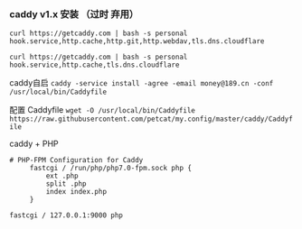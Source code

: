 ### caddy v1.x 安装 （过时 弃用）

`curl https://getcaddy.com | bash -s personal hook.service,http.cache,http.git,http.webdav,tls.dns.cloudflare`

`curl https://getcaddy.com | bash -s personal hook.service,http.cache,tls.dns.cloudflare`

caddy自启
`caddy -service install -agree -email money@189.cn -conf /usr/local/bin/Caddyfile`

配置 Caddyfile
`wget -O /usr/local/bin/Caddyfile https://raw.githubusercontent.com/petcat/my.config/master/caddy/Caddyfile`

caddy + PHP

```
# PHP-FPM Configuration for Caddy
     fastcgi / /run/php/php7.0-fpm.sock php {
         ext .php
         split .php
         index index.php
     }
```

`fastcgi / 127.0.0.1:9000 php`
